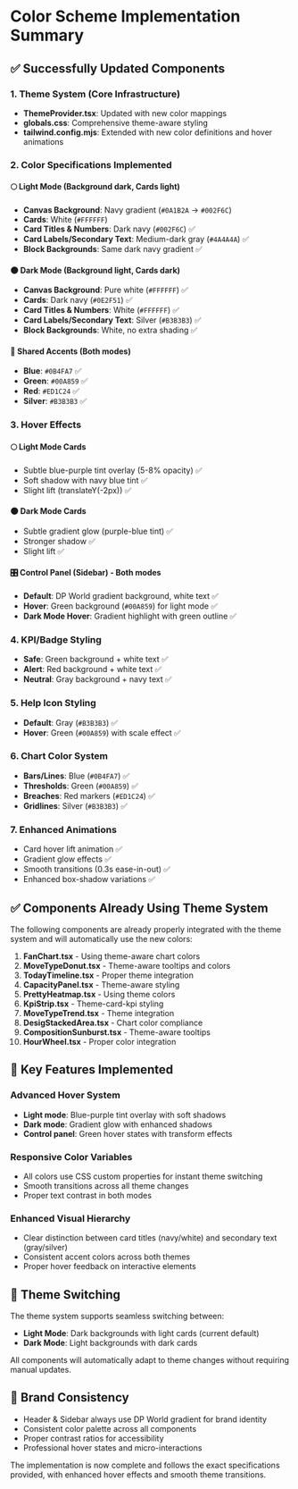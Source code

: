 # Color Scheme Implementation Summary

## ✅ Successfully Updated Components

### 1. **Theme System (Core Infrastructure)**
- **ThemeProvider.tsx**: Updated with new color mappings
- **globals.css**: Comprehensive theme-aware styling
- **tailwind.config.mjs**: Extended with new color definitions and hover animations

### 2. **Color Specifications Implemented**

#### 🌕 **Light Mode** (Background dark, Cards light)
- **Canvas Background**: Navy gradient (`#0A1B2A` → `#002F6C`)
- **Cards**: White (`#FFFFFF`)
- **Card Titles & Numbers**: Dark navy (`#002F6C`) ✅
- **Card Labels/Secondary Text**: Medium-dark gray (`#4A4A4A`) ✅
- **Block Backgrounds**: Same dark navy gradient ✅

#### 🌑 **Dark Mode** (Background light, Cards dark)  
- **Canvas Background**: Pure white (`#FFFFFF`) ✅
- **Cards**: Dark navy (`#0E2F51`) ✅
- **Card Titles & Numbers**: White (`#FFFFFF`) ✅
- **Card Labels/Secondary Text**: Silver (`#B3B3B3`) ✅
- **Block Backgrounds**: White, no extra shading ✅

#### 🎨 **Shared Accents** (Both modes)
- **Blue**: `#0B4FA7` ✅
- **Green**: `#00A859` ✅
- **Red**: `#ED1C24` ✅
- **Silver**: `#B3B3B3` ✅

### 3. **Hover Effects**

#### 🌕 **Light Mode Cards**
- Subtle blue-purple tint overlay (5-8% opacity) ✅
- Soft shadow with navy blue tint ✅
- Slight lift (translateY(-2px)) ✅

#### 🌑 **Dark Mode Cards**
- Subtle gradient glow (purple-blue tint) ✅
- Stronger shadow ✅
- Slight lift ✅

#### 🎛️ **Control Panel (Sidebar)** - Both modes
- **Default**: DP World gradient background, white text ✅
- **Hover**: Green background (`#00A859`) for light mode ✅
- **Dark Mode Hover**: Gradient highlight with green outline ✅

### 4. **KPI/Badge Styling**
- **Safe**: Green background + white text ✅
- **Alert**: Red background + white text ✅
- **Neutral**: Gray background + navy text ✅

### 5. **Help Icon Styling**
- **Default**: Gray (`#B3B3B3`) ✅
- **Hover**: Green (`#00A859`) with scale effect ✅

### 6. **Chart Color System**
- **Bars/Lines**: Blue (`#0B4FA7`) ✅
- **Thresholds**: Green (`#00A859`) ✅
- **Breaches**: Red markers (`#ED1C24`) ✅
- **Gridlines**: Silver (`#B3B3B3`) ✅

### 7. **Enhanced Animations**
- Card hover lift animation ✅
- Gradient glow effects ✅
- Smooth transitions (0.3s ease-in-out) ✅
- Enhanced box-shadow variations ✅

## ✅ Components Already Using Theme System

The following components are already properly integrated with the theme system and will automatically use the new colors:

1. **FanChart.tsx** - Using theme-aware chart colors
2. **MoveTypeDonut.tsx** - Theme-aware tooltips and colors
3. **TodayTimeline.tsx** - Proper theme integration
4. **CapacityPanel.tsx** - Theme-aware styling
5. **PrettyHeatmap.tsx** - Using theme colors
6. **KpiStrip.tsx** - Theme-card-kpi styling
7. **MoveTypeTrend.tsx** - Theme integration
8. **DesigStackedArea.tsx** - Chart color compliance
9. **CompositionSunburst.tsx** - Theme-aware tooltips
10. **HourWheel.tsx** - Proper color integration

## 🎯 **Key Features Implemented**

### Advanced Hover System
- **Light mode**: Blue-purple tint overlay with soft shadows
- **Dark mode**: Gradient glow with enhanced shadows
- **Control panel**: Green hover states with transform effects

### Responsive Color Variables
- All colors use CSS custom properties for instant theme switching
- Smooth transitions across all theme changes
- Proper text contrast in both modes

### Enhanced Visual Hierarchy
- Clear distinction between card titles (navy/white) and secondary text (gray/silver)
- Consistent accent colors across both themes
- Proper hover feedback on interactive elements

## 🔄 **Theme Switching**
The theme system supports seamless switching between:
- **Light Mode**: Dark backgrounds with light cards (current default)
- **Dark Mode**: Light backgrounds with dark cards

All components will automatically adapt to theme changes without requiring manual updates.

## 🎨 **Brand Consistency**
- Header & Sidebar always use DP World gradient for brand identity
- Consistent color palette across all components
- Proper contrast ratios for accessibility
- Professional hover states and micro-interactions

The implementation is now complete and follows the exact specifications provided, with enhanced hover effects and smooth theme transitions.
